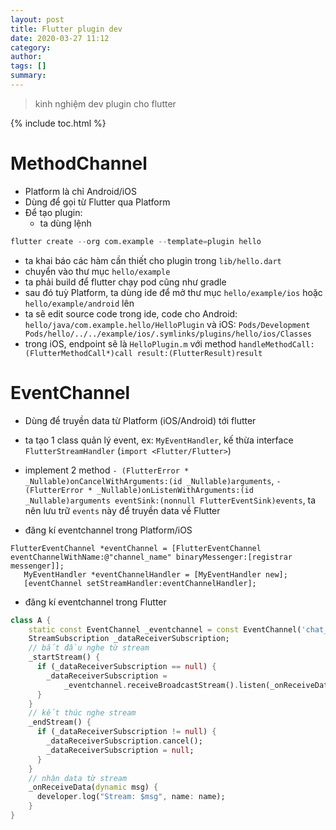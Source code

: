 ```yaml
---
layout: post
title: Flutter plugin dev
date: 2020-03-27 11:12
category: 
author: 
tags: []
summary: 
---
```

> kinh nghiệm dev plugin cho flutter 

{% include toc.html %}

# MethodChannel
- Platform là chỉ Android/iOS
- Dùng để gọi từ Flutter qua Platform
- Để tạo plugin: 
  + ta dùng lệnh 
```s
flutter create --org com.example --template=plugin hello
```
  + ta khai báo các hàm cần thiết cho plugin trong `lib/hello.dart`
  + chuyển vào thư mục `hello/example`
  + ta phải build để flutter chạy pod cũng như gradle 
  + sau đó tuỳ Platform, ta dùng ide để mở thư mục `hello/example/ios` hoặc `hello/example/android` lên
  + ta sẽ edit source code trong ide, code cho Android: `hello/java/com.example.hello/HelloPlugin` và iOS: `Pods/Development Pods/hello/../../example/ios/.symlinks/plugins/hello/ios/Classes`
  + trong iOS, endpoint sẽ là `HelloPlugin.m` với method `handleMethodCall:(FlutterMethodCall*)call result:(FlutterResult)result`

# EventChannel
- Dùng để truyền data từ Platform (iOS/Android) tới flutter
- ta tạo 1 class quản lý event, ex: `MyEventHandler`, kế thừa interface `FlutterStreamHandler` (`import <Flutter/Flutter>`) 
- implement 2 method `- (FlutterError * _Nullable)onCancelWithArguments:(id _Nullable)arguments`, `- (FlutterError * _Nullable)onListenWithArguments:(id _Nullable)arguments eventSink:(nonnull FlutterEventSink)events`, ta nên lưu trữ `events` này để truyền data về Flutter

- đăng kí eventchannel trong Platform/iOS
 ```objc
 FlutterEventChannel *eventChannel = [FlutterEventChannel eventChannelWithName:@"channel_name" binaryMessenger:[registrar messenger]];
    MyEventHandler *eventChannelHandler = [MyEventHandler new];
    [eventChannel setStreamHandler:eventChannelHandler];
```

- đăng kí eventchannel trong Flutter
```dart
class A {
    static const EventChannel _eventchannel = const EventChannel('chat_socket_event');
    StreamSubscription _dataReceiverSubscription;
    // bắt đầu nghe từ stream
    _startStream() {
      if (_dataReceiverSubscription == null) {
        _dataReceiverSubscription =
            _eventchannel.receiveBroadcastStream().listen(_onReceiveData);
      }
    }
    // kết thúc nghe stream
    _endStream() {
      if (_dataReceiverSubscription != null) {
        _dataReceiverSubscription.cancel();
        _dataReceiverSubscription = null;
      }
    }
    // nhận data từ stream
    _onReceiveData(dynamic msg) {
      developer.log("Stream: $msg", name: name);
    }
}
```